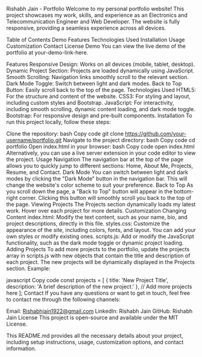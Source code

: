 Rishabh Jain - Portfolio
Welcome to my personal portfolio website! This project showcases my work, skills, and experience as an Electronics and Telecommunication Engineer and Web Developer. The website is fully responsive, providing a seamless experience across all devices.

Table of Contents
Demo
Features
Technologies Used
Installation
Usage
Customization
Contact
License
Demo
You can view the live demo of the portfolio at your-demo-link-here.

Features
Responsive Design: Works on all devices (mobile, tablet, desktop).
Dynamic Project Section: Projects are loaded dynamically using JavaScript.
Smooth Scrolling: Navigation links smoothly scroll to the relevant section.
Dark Mode Toggle: Switch between light and dark modes.
Back to Top Button: Easily scroll back to the top of the page.
Technologies Used
HTML5: For the structure and content of the website.
CSS3: For styling and layout, including custom styles and Bootstrap.
JavaScript: For interactivity, including smooth scrolling, dynamic content loading, and dark mode toggle.
Bootstrap: For responsive design and pre-built components.
Installation
To run this project locally, follow these steps:

Clone the repository:
bash
Copy code
git clone https://github.com/your-username/portfolio.git
Navigate to the project directory:
bash
Copy code
cd portfolio
Open index.html in your browser:
bash
Copy code
open index.html
Alternatively, you can use a live server extension in your code editor to view the project.
Usage
Navigation
The navigation bar at the top of the page allows you to quickly jump to different sections: Home, About Me, Projects, Resume, and Contact.
Dark Mode
You can switch between light and dark modes by clicking the "Dark Mode" button in the navigation bar. This will change the website's color scheme to suit your preference.
Back to Top
As you scroll down the page, a "Back to Top" button will appear in the bottom-right corner. Clicking this button will smoothly scroll you back to the top of the page.
Viewing Projects
The Projects section dynamically loads my latest work. Hover over each project for more details.
Customization
Changing Content
index.html: Modify the text content, such as your name, bio, and project descriptions, directly in this file.
styles.css: Customize the appearance of the site, including colors, fonts, and layout. You can add your own styles or modify existing ones.
scripts.js: Add or modify the JavaScript functionality, such as the dark mode toggle or dynamic project loading.
Adding Projects
To add more projects to the portfolio, update the projects array in scripts.js with new objects that contain the title and description of each project. The new projects will be dynamically displayed in the Projects section.
Example:

javascript
Copy code
const projects = [
    {
        title: 'New Project Title',
        description: 'A brief description of the new project.'
    },
    // Add more projects here
];
Contact
If you have any questions or want to get in touch, feel free to contact me through the following channels:

Email: Rishabhjain1922@gmail.com
LinkedIn: Rishabh Jain
GitHub: Rishabh Jain
License
This project is open-source and available under the MIT License.

This README.md provides all the necessary details about your project, including setup instructions, usage, customization options, and contact information.
